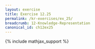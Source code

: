 ```yaml
---
layout: exercise
title: Exercise 12.25
permalink: /kr-exercises/ex_25/
breadcrumb: 12-Knowledge-Representation
canonical_id: ch12ex25
---
```


{% include mathjax_support %}

